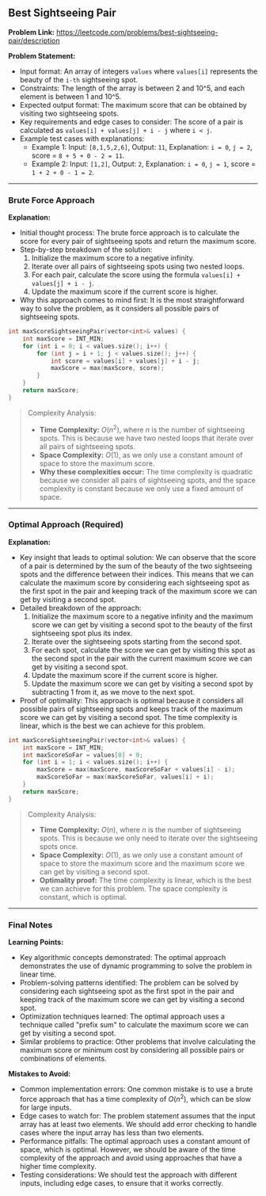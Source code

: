 ## Best Sightseeing Pair

**Problem Link:** https://leetcode.com/problems/best-sightseeing-pair/description

**Problem Statement:**
- Input format: An array of integers `values` where `values[i]` represents the beauty of the `i-th` sightseeing spot.
- Constraints: The length of the array is between 2 and 10^5, and each element is between 1 and 10^5.
- Expected output format: The maximum score that can be obtained by visiting two sightseeing spots.
- Key requirements and edge cases to consider: The score of a pair is calculated as `values[i] + values[j] + i - j` where `i < j`.
- Example test cases with explanations:
  - Example 1: Input: `[8,1,5,2,6]`, Output: `11`, Explanation: `i = 0`, `j = 2`, score = `8 + 5 + 0 - 2 = 11`.
  - Example 2: Input: `[1,2]`, Output: `2`, Explanation: `i = 0`, `j = 1`, score = `1 + 2 + 0 - 1 = 2`.

---

### Brute Force Approach

**Explanation:**
- Initial thought process: The brute force approach is to calculate the score for every pair of sightseeing spots and return the maximum score.
- Step-by-step breakdown of the solution:
  1. Initialize the maximum score to a negative infinity.
  2. Iterate over all pairs of sightseeing spots using two nested loops.
  3. For each pair, calculate the score using the formula `values[i] + values[j] + i - j`.
  4. Update the maximum score if the current score is higher.
- Why this approach comes to mind first: It is the most straightforward way to solve the problem, as it considers all possible pairs of sightseeing spots.

```cpp
int maxScoreSightseeingPair(vector<int>& values) {
    int maxScore = INT_MIN;
    for (int i = 0; i < values.size(); i++) {
        for (int j = i + 1; j < values.size(); j++) {
            int score = values[i] + values[j] + i - j;
            maxScore = max(maxScore, score);
        }
    }
    return maxScore;
}
```

> Complexity Analysis:
> - **Time Complexity:** $O(n^2)$, where $n$ is the number of sightseeing spots. This is because we have two nested loops that iterate over all pairs of sightseeing spots.
> - **Space Complexity:** $O(1)$, as we only use a constant amount of space to store the maximum score.
> - **Why these complexities occur:** The time complexity is quadratic because we consider all pairs of sightseeing spots, and the space complexity is constant because we only use a fixed amount of space.

---

### Optimal Approach (Required)

**Explanation:**
- Key insight that leads to optimal solution: We can observe that the score of a pair is determined by the sum of the beauty of the two sightseeing spots and the difference between their indices. This means that we can calculate the maximum score by considering each sightseeing spot as the first spot in the pair and keeping track of the maximum score we can get by visiting a second spot.
- Detailed breakdown of the approach:
  1. Initialize the maximum score to a negative infinity and the maximum score we can get by visiting a second spot to the beauty of the first sightseeing spot plus its index.
  2. Iterate over the sightseeing spots starting from the second spot.
  3. For each spot, calculate the score we can get by visiting this spot as the second spot in the pair with the current maximum score we can get by visiting a second spot.
  4. Update the maximum score if the current score is higher.
  5. Update the maximum score we can get by visiting a second spot by subtracting 1 from it, as we move to the next spot.
- Proof of optimality: This approach is optimal because it considers all possible pairs of sightseeing spots and keeps track of the maximum score we can get by visiting a second spot. The time complexity is linear, which is the best we can achieve for this problem.

```cpp
int maxScoreSightseeingPair(vector<int>& values) {
    int maxScore = INT_MIN;
    int maxScoreSoFar = values[0] + 0;
    for (int i = 1; i < values.size(); i++) {
        maxScore = max(maxScore, maxScoreSoFar + values[i] - i);
        maxScoreSoFar = max(maxScoreSoFar, values[i] + i);
    }
    return maxScore;
}
```

> Complexity Analysis:
> - **Time Complexity:** $O(n)$, where $n$ is the number of sightseeing spots. This is because we only need to iterate over the sightseeing spots once.
> - **Space Complexity:** $O(1)$, as we only use a constant amount of space to store the maximum score and the maximum score we can get by visiting a second spot.
> - **Optimality proof:** The time complexity is linear, which is the best we can achieve for this problem. The space complexity is constant, which is optimal.

---

### Final Notes

**Learning Points:**
- Key algorithmic concepts demonstrated: The optimal approach demonstrates the use of dynamic programming to solve the problem in linear time.
- Problem-solving patterns identified: The problem can be solved by considering each sightseeing spot as the first spot in the pair and keeping track of the maximum score we can get by visiting a second spot.
- Optimization techniques learned: The optimal approach uses a technique called "prefix sum" to calculate the maximum score we can get by visiting a second spot.
- Similar problems to practice: Other problems that involve calculating the maximum score or minimum cost by considering all possible pairs or combinations of elements.

**Mistakes to Avoid:**
- Common implementation errors: One common mistake is to use a brute force approach that has a time complexity of $O(n^2)$, which can be slow for large inputs.
- Edge cases to watch for: The problem statement assumes that the input array has at least two elements. We should add error checking to handle cases where the input array has less than two elements.
- Performance pitfalls: The optimal approach uses a constant amount of space, which is optimal. However, we should be aware of the time complexity of the approach and avoid using approaches that have a higher time complexity.
- Testing considerations: We should test the approach with different inputs, including edge cases, to ensure that it works correctly.
